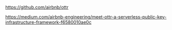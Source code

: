 
https://github.com/airbnb/ottr

https://medium.com/airbnb-engineering/meet-ottr-a-serverless-public-key-infrastructure-framework-f6580010ae0c

